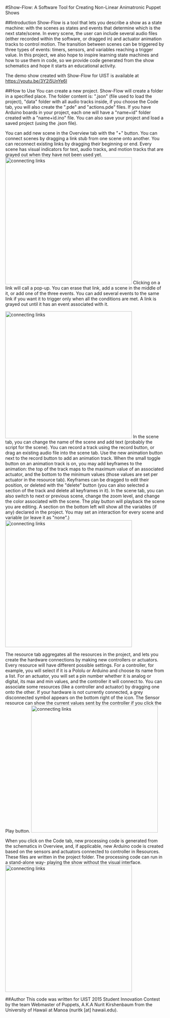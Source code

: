 #Show-Flow: A Software Tool for Creating Non-Linear Animatronic Puppet Shows

##Introduction
Show-Flow is a tool that lets you describe a show as a state machine: with the scenes as states and events that determine which is the next state/scene. In every scene, the user can include several audio files (either recorded within the software, or dragged in) and actuator animation tracks to control motion. The transition between scenes can be triggered by three types of events: timers, sensors, and variables reaching a trigger value. In this project, we also hope to inspire learning state machines and how to use them in code, so we provide code generated from the show schematics and hope it starts an educational activity.

The demo show created with Show-Flow for UIST is available at https://youtu.be/3Y2i5UnYe6I

##How to Use
You can create a new project. Show-Flow will create a folder in a specified place. The folder content is: "<project-name>.json" (file used to load the project), "data" folder with all audio tracks inside, if you choose the Code tab, you will also create the "<project-name>.pde" and "actions.pde" files. If you have Arduino boards in your project, each one will have a "name+id" folder created with a "name+id.ino" file. You can also save your project and load a saved project (using the .json file).

You can add new scene in the Overview tab with the "+" button. You can connect scenes by dragging a link stub from one scene onto another. You can reconnect existing links by dragging their beginning or end. Every scene has visual indicators for text, audio tracks, and motion tracks that are grayed out when they have not been used yet.
<img src="http://nurki.net/Misc/connect.png" alt="connecting links" width=400  /> 
Clicking on a link will call a pop-up. You can erase that link, add a scene in the middle of it, or add one of the three events. You can add several events to the same link if you want it to trigger only when all the conditions are met. A link is grayed out until it has an event associated with it.

<img src="http://nurki.net/Misc/setEvent.png" alt="connecting links" width=400  /> 
In the scene tab, you can change the name of the scene and add text (probably the script for the scene). You can record a track using the record button, or drag an existing audio file into the scene tab. Use the new animation button next to the record button to add an animation track. When the small toggle button on an animation track is on, you may add keyframes to the animation: the top of the track maps to the maximum value of an associated actuator, and the bottom to the minimum values (those values are set per actuator in the resource tab). Keyframes can be dragged to edit their position, or deleted with the "delete" button (you can also selected a section of the track and delete all keyframes in it). In the scene tab, you can also switch to next or previous scene, change the zoom level, and change the color associated with the scene. The play button will playback the scene you are editing.
A section on the bottom left will show all the variables (if any) declared in the project. You may set an interaction for every scene and variable (or leave it as "none".)
<img src="http://nurki.net/Misc/scenetab.png" alt="connecting links" width=400  /> 

The resource tab aggregates all the resources in the project, and lets you create the hardware connections by making new controllers or actuators. Every resource will have different possible settings. For a controller, for example, you will select if it is a Pololu or Arduino and choose its name from a list. For an actuator, you will set a pin number whether it is analog or digital, its max and min values, and the controller it will connect to. You can associate some resources (like a controller and actuator) by dragging one onto the other. If your hardware is not currently connected, a grey disconnected symbol appears on the bottom right of the icon. The Sensor resource can show the current values sent by the controller if you click the Play button.
<img src="http://nurki.net/Misc/resourcetab.png" alt="connecting links" width=400  /> 

When you click on the Code tab, new processing code is generated from the schematics in Overview, and, if applicable, new Arduino code is created based on the sensors and actuators connected to controller in Resources. These files are written in the project folder. The processing code can run in a stand-alone way- playing the show without the visual interface. 
<img src="http://nurki.net/Misc/codetab.png" alt="connecting links" width=400  /> 


##Author
This code was written for UIST 2015 Student Innovation Contest by the team Webmaster of Puppets, A.K.A Nurit Kirshenbaum from the University of Hawaii at Manoa (nuritk [at] hawaii.edu).
